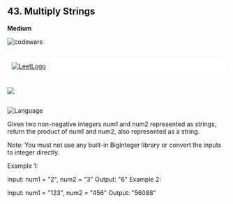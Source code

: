 ## 43. Multiply Strings

**Medium**

![codewars](https://www.codewars.com/users/eliyahukoren/badges/large)

##

<div style="padding: 10px; background-color: rgba(255,255,255, 1); margin-bottom: 5px; border-radius: 10px;">
    <a href="https://leetcode.com/problems/multiply-strings/">
        <img src="https://leetcode.com/_next/static/images/logo-large-dark-94099a3702daad8363bf79c3faef5a3f.png" alt="LeetLogo"/>
    </a>
</div>

##

![](https://img.shields.io/github/actions/workflow/status/eliyahukoren/leetcode-43-multiply-strings/actions.yml?label=43.%20Multiply%20Strings%20/%20LeetCode&logo=logo)

##

![Language](https://img.shields.io/badge/Language-Javascript-coral)


Given two non-negative integers num1 and num2 represented as strings, return the product of num1 and num2, also represented as a string.

Note: You must not use any built-in BigInteger library or convert the inputs to integer directly.

 

Example 1:

Input: num1 = "2", num2 = "3"
Output: "6"
Example 2:

Input: num1 = "123", num2 = "456"
Output: "56088"
 
